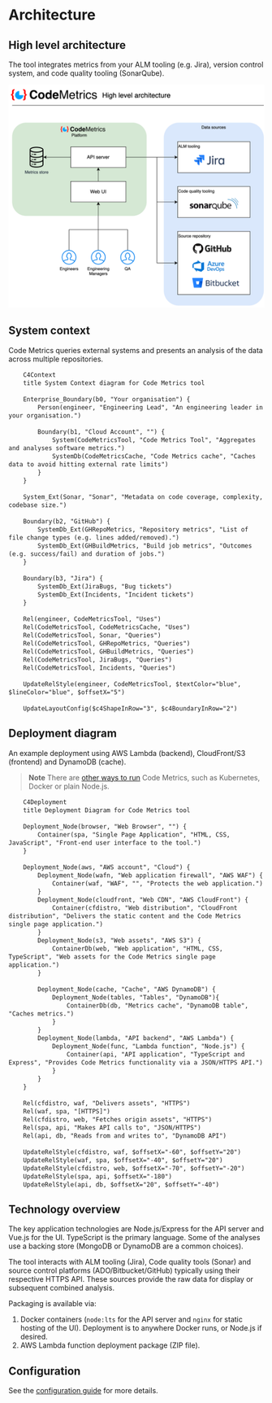 # Architecture

## High level architecture

The tool integrates metrics from your ALM tooling (e.g. Jira), version control system, and code quality tooling (SonarQube).

![High level architecture](./architecture.png)

## System context

Code Metrics queries external systems and presents an analysis of the data across multiple repositories.

```mermaid
    C4Context
    title System Context diagram for Code Metrics tool

    Enterprise_Boundary(b0, "Your organisation") {
        Person(engineer, "Engineering Lead", "An engineering leader in your organisation.")
        
        Boundary(b1, "Cloud Account", "") {
            System(CodeMetricsTool, "Code Metrics Tool", "Aggregates and analyses software metrics.")
            SystemDb(CodeMetricsCache, "Code Metrics cache", "Caches data to avoid hitting external rate limits")
        }
    }
    
    System_Ext(Sonar, "Sonar", "Metadata on code coverage, complexity, codebase size.")

    Boundary(b2, "GitHub") {
        SystemDb_Ext(GHRepoMetrics, "Repository metrics", "List of file change types (e.g. lines added/removed).")
        SystemDb_Ext(GHBuildMetrics, "Build job metrics", "Outcomes (e.g. success/fail) and duration of jobs.")
    }

    Boundary(b3, "Jira") {
        SystemDb_Ext(JiraBugs, "Bug tickets")
        SystemDb_Ext(Incidents, "Incident tickets")
    }

    Rel(engineer, CodeMetricsTool, "Uses")
    Rel(CodeMetricsTool, CodeMetricsCache, "Uses")
    Rel(CodeMetricsTool, Sonar, "Queries")
    Rel(CodeMetricsTool, GHRepoMetrics, "Queries")
    Rel(CodeMetricsTool, GHBuildMetrics, "Queries")
    Rel(CodeMetricsTool, JiraBugs, "Queries")
    Rel(CodeMetricsTool, Incidents, "Queries")

    UpdateRelStyle(engineer, CodeMetricsTool, $textColor="blue", $lineColor="blue", $offsetX="5")

    UpdateLayoutConfig($c4ShapeInRow="3", $c4BoundaryInRow="2")
```

## Deployment diagram

An example deployment using AWS Lambda (backend), CloudFront/S3 (frontend) and DynamoDB (cache).

> **Note**
> There are [other ways to run](./getting_started.md) Code Metrics, such as Kubernetes, Docker or plain Node.js. 

```mermaid
    C4Deployment
    title Deployment Diagram for Code Metrics tool
    
    Deployment_Node(browser, "Web Browser", "") {
        Container(spa, "Single Page Application", "HTML, CSS, JavaScript", "Front-end user interface to the tool.")
    }
    
    Deployment_Node(aws, "AWS account", "Cloud") {
        Deployment_Node(wafn, "Web application firewall", "AWS WAF") {
            Container(waf, "WAF", "", "Protects the web application.")
        }
        Deployment_Node(cloudfront, "Web CDN", "AWS CloudFront") {
            Container(cfdistro, "Web distribution", "CloudFront distribution", "Delivers the static content and the Code Metrics single page application.")
        }
        Deployment_Node(s3, "Web assets", "AWS S3") {
            ContainerDb(web, "Web application", "HTML, CSS, TypeScript", "Web assets for the Code Metrics single page application.")
        }
        
        Deployment_Node(cache, "Cache", "AWS DynamoDB") {
            Deployment_Node(tables, "Tables", "DynamoDB"){
                ContainerDb(db, "Metrics cache", "DynamoDB table", "Caches metrics.")
            }
        }
        Deployment_Node(lambda, "API backend", "AWS Lambda") {
            Deployment_Node(func, "Lambda function", "Node.js") {
                Container(api, "API application", "TypeScript and Express", "Provides Code Metrics functionality via a JSON/HTTPS API.")
            }
        }
    }
    
    Rel(cfdistro, waf, "Delivers assets", "HTTPS")
    Rel(waf, spa, "[HTTPS]")
    Rel(cfdistro, web, "Fetches origin assets", "HTTPS")
    Rel(spa, api, "Makes API calls to", "JSON/HTTPS")
    Rel(api, db, "Reads from and writes to", "DynamoDB API")
    
    UpdateRelStyle(cfdistro, waf, $offsetX="-60", $offsetY="20")
    UpdateRelStyle(waf, spa, $offsetX="-40", $offsetY="20")
    UpdateRelStyle(cfdistro, web, $offsetX="-70", $offsetY="-20")
    UpdateRelStyle(spa, api, $offsetX="-180")
    UpdateRelStyle(api, db, $offsetX="20", $offsetY="-40")
```

## Technology overview

The key application technologies are Node.js/Express for the API server and Vue.js for the UI. TypeScript is the primary language. Some of the analyses use a backing store (MongoDB or DynamoDB are a common choices).

The tool interacts with ALM tooling (Jira), Code quality tools (Sonar) and source control platforms (ADO/Bitbucket/GitHub) typically using their respective HTTPS API. These sources provide the raw data for display or subsequent combined analysis.

Packaging is available via:

1. Docker containers (`node:lts` for the API server and `nginx` for static hosting of the UI). Deployment is to anywhere Docker runs, or Node.js if desired.
2. AWS Lambda function deployment package (ZIP file).

## Configuration

See the [configuration guide](./configuration.md) for more details.
